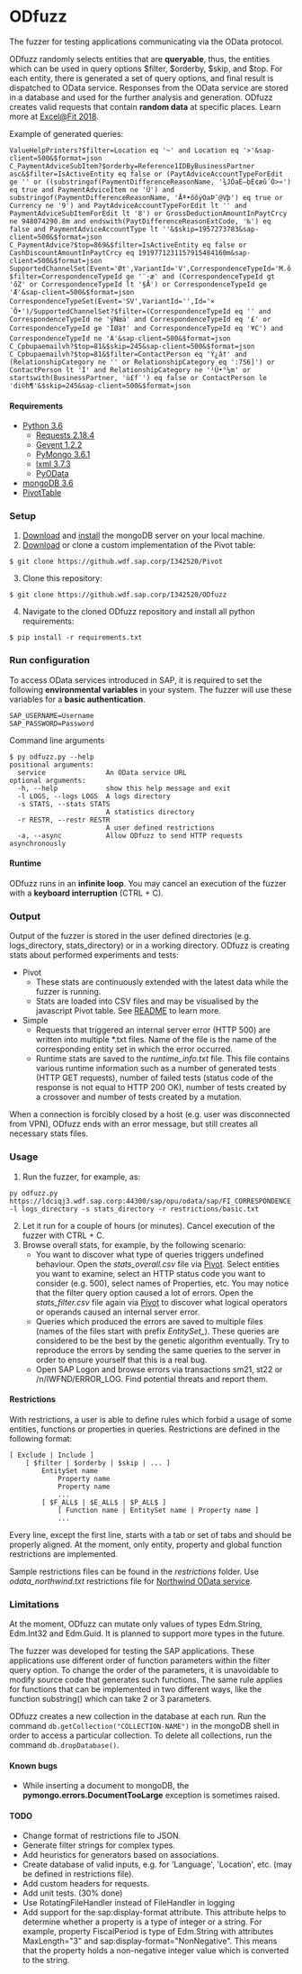 # ODfuzz
The fuzzer for testing applications communicating via the OData protocol.

ODfuzz randomly selects entities that are **queryable**, thus, the entities which can be used in query options $filter, $orderby, $skip, and $top. For each entity, there is generated a set of query options, and final result is dispatched to OData service. Responses from the OData service are stored in a database and used for the further analysis and generation. ODfuzz creates valid requests that contain **random data** at specific places. Learn more at [Excel@Fit 2018](http://excel.fit.vutbr.cz/submissions/2018/004/4.pdf).

Example of generated queries:
```
ValueHelpPrinters?$filter=Location eq '~' and Location eq '>'&sap-client=500&$format=json
C_PaymentAdviceSubItem?$orderby=Reference1IDByBusinessPartner asc&$filter=IsActiveEntity eq false or (PaytAdviceAccountTypeForEdit ge '' or ((substringof(PaymentDifferenceReasonName, '¾JÓaÉ—bÈ¢æû´Ò>«') eq true and PaymentAdviceItem ne 'Û') and substringof(PaymentDifferenceReasonName, 'Åª•õõÿOaÞ¯@Vþ') eq true or Currency ne '9') and PaytAdviceAccountTypeForEdit lt '' and PaymentAdviceSubItemForEdit lt '8') or GrossDeductionAmountInPaytCrcy ne 948074290.8m and endswith(PaytDifferenceReasonExtCode, '‰') eq false and PaymentAdviceAccountType lt ''&$skip=1957273783&sap-client=500&$format=json
C_PaymentAdvice?$top=869&$filter=IsActiveEntity eq false or CashDiscountAmountInPaytCrcy eq 1919771231157915484160m&sap-client=500&$format=json
SupportedChannelSet(Event='Øt',VariantId='V',CorrespondenceTypeId='M.õ')?$filter=CorrespondenceTypeId ge '¨·æ' and (CorrespondenceTypeId gt 'õZ' or CorrespondenceTypeId lt '§Å') or CorrespondenceTypeId ge 'Æ'&sap-client=500&$format=json
CorrespondenceTypeSet(Event='SV',VariantId='',Id='×´Õ•')/SupportedChannelSet?$filter=(CorrespondenceTypeId eq '' and CorrespondenceTypeId ne 'ÿNœä' and CorrespondenceTypeId eq '£' or CorrespondenceTypeId ge 'ÏØà†' and CorrespondenceTypeId eq '¥C') and CorrespondenceTypeId ne 'À'&sap-client=500&$format=json
C_Cpbupaemailvh?$top=81&$skip=245&sap-client=500&$format=json
C_Cpbupaemailvh?$top=81&$filter=ContactPerson eq 'Ý¿â†' and (RelationshipCategory ne '' or RelationshipCategory eq ':7S6]') or ContactPerson lt 'Í' and RelationshipCategory ne '¹Ú•°¼m' or startswith(BusinessPartner, 'ù£f¨') eq false or ContactPerson le 'di©h¶'&$skip=245&sap-client=500&$format=json
```

#### Requirements
- [Python 3.6](https://www.python.org/downloads/)
  - [Requests 2.18.4](http://docs.python-requests.org/en/master/)
  - [Gevent 1.2.2](http://www.gevent.org/)
  - [PyMongo 3.6.1](https://api.mongodb.com/python/3.6.1/)
  - [lxml 3.7.3](https://github.com/lxml/lxml)
  - [PyOData](https://github.wdf.sap.corp/I342520/ODfuzz/tree/master/pyodata)
- [mongoDB 3.6](https://www.mongodb.com/)
- [PivotTable](https://github.wdf.sap.corp/I342520/Pivot)

### Setup
1. [Download](https://www.mongodb.com/download-center#community) and [install](https://docs.mongodb.com/manual/administration/install-community/) the mongoDB server on your local machine.
2. [Download](https://github.wdf.sap.corp/I342520/Pivot) or clone a custom implementation of the Pivot table:
```
$ git clone https://github.wdf.sap.corp/I342520/Pivot
```
3. Clone this repository:
```
$ git clone https://github.wdf.sap.corp/I342520/ODfuzz
```
4. Navigate to the cloned ODfuzz repository and install all python requirements:
```
$ pip install -r requirements.txt
```

### Run configuration
To access OData services introduced in SAP, it is required to set the following **environmental variables** in your system. The fuzzer will use these variables for a **basic authentication**.
```
SAP_USERNAME=Username
SAP_PASSWORD=Password
```

Command line arguments
```
$ py odfuzz.py --help
positional arguments:
  service               An OData service URL
optional arguments:
  -h, --help            show this help message and exit
  -l LOGS, --logs LOGS  A logs directory
  -s STATS, --stats STATS
                        A statistics directory
  -r RESTR, --restr RESTR
                        A user defined restrictions
  -a, --async           Allow ODfuzz to send HTTP requests asynchronously
```

#### Runtime
ODfuzz runs in an **infinite loop**. You may cancel an execution of the fuzzer with a **keyboard interruption** (CTRL + C).

### Output
Output of the fuzzer is stored in the user defined directories (e.g. logs_directory, stats_directory) or in a working directory. ODfuzz is creating stats about performed experiments and tests:
- Pivot
    - These stats are continuously extended with the latest data while the fuzzer is running.
    - Stats are loaded into CSV files and may be visualised by the javascript Pivot table. See [README](https://github.wdf.sap.corp/I342520/Pivot/blob/master/README.md) to learn more.
- Simple
    - Requests that triggered an internal server error (HTTP 500) are written into multiple *.txt files. Name of the file is the name of the corresponding entity set in which the error occurred.
    - Runtime stats are saved to the *runtime_info.txt* file. This file contains various runtime information such as a number of generated tests (HTTP GET requests), number of failed tests (status code of the response is not equal to HTTP 200 OK), number of tests created by a crossover and number of tests created by a mutation.

When a connection is forcibly closed by a host (e.g. user was disconnected from VPN), ODfuzz ends with an error message, but still creates all necessary stats files.

### Usage
1. Run the fuzzer, for example, as:
```
py odfuzz.py https://ldciqj3.wdf.sap.corp:44300/sap/opu/odata/sap/FI_CORRESPONDENCE_V2_SRV -l logs_directory -s stats_directory -r restrictions/basic.txt
```
2. Let it run for a couple of hours (or minutes). Cancel execution of the fuzzer with CTRL + C.
3. Browse overall stats, for example, by the following scenario:
    - You want to discover what type of queries triggers undefined behaviour. Open the *stats_overall.csv* file via [Pivot](https://github.wdf.sap.corp/I342520/Pivot). Select entities you want to examine, select an HTTP status code you want to consider (e.g. 500), select names of Properties, etc. You may notice that the filter query option caused a lot of errors. Open the *stats_filter.csv* file again via [Pivot](https://github.wdf.sap.corp/I342520/Pivot) to discover what logical operators or operands caused an internal server error.
    - Queries which produced the errors are saved to multiple files (names of the files start with prefix *EntitySet_*). These queries are considered to be the best by the genetic algorithm eventually. Try to reproduce the errors by sending the same queries to the server in order to ensure yourself that this is a real bug.
    - Open SAP Logon and browse errors via transactions sm21, st22 or /n/IWFND/ERROR_LOG. Find potential threats and report them.

#### Restrictions
With restrictions, a user is able to define rules which forbid a usage of some entities, functions or properties in queries. Restrictions are defined in the following format:
```
[ Exclude | Include ]
    [ $filter | $orderby | $skip | ... ]
        EntitySet name
            Property name
            Property name
            ...
        [ $F_ALL$ | $E_ALL$ | $P_ALL$ ]
            [ Function name | EntitySet name | Property name ]
            ...
```
Every line, except the first line, starts with a tab or set of tabs and should be properly aligned. At the moment, only entity, property and global function restrictions are implemented.

Sample restrictions files can be found in the *restrictions* folder. Use *odata_northwind.txt* restrictions file for [Northwind OData service](http://services.odata.org/V2/Northwind/Northwind.svc/).

### Limitations
At the moment, ODfuzz can mutate only values of types Edm.String, Edm.Int32 and Edm.Guid. It is planned to support more types in the future.

The fuzzer was developed for testing the SAP applications. These applications use different order of function parameters within the filter query option. To change the order of the parameters, it is unavoidable to modify source code that generates such functions. The same rule applies for functions that can be implemented in two different ways, like the function substring() which can take 2 or 3 parameters.

ODfuzz creates a new collection in the database at each run. Run the command `db.getCollection("COLLECTION-NAME")` in the mongoDB shell in order to access a particular collection. To delete all collections, run the command `db.dropDatabase()`. 

#### Known bugs
- While inserting a document to mongoDB, the **pymongo.errors.DocumentTooLarge** exception is sometimes raised.

#### TODO
- Change format of restrictions file to JSON.
- Generate filter strings for complex types.
- Add heuristics for generators based on associations.
- Create  database of valid inputs, e.g. for 'Language', 'Location', etc. (may be defined in restrictions file).
- Add custom headers for requests.
- Add unit tests. (30% done)
- Use RotatingFileHandler instead of FileHandler in logging
- Add support for the sap:display-format attribute. This attribute helps to determine whether a property is a type of integer or a string. For example, property FiscalPeriod is type of Edm.String with attributes MaxLength="3" and sap:display-format="NonNegative". This means that the property holds a non-negative integer value which is converted to the string.
